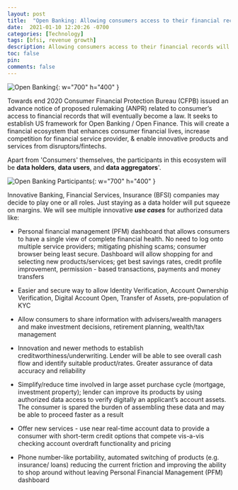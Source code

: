 ```yaml
---
layout: post
title:  "Open Banking: Allowing consumers access to their financial records"
date:  2021-01-10 12:20:26 -0700
categories: [Technology]
tags: [bfsi, revenue growth]
description: Allowing consumers access to their financial records will lead to digital transformation of BFSI industry
toc: false
pin: 
comments: false
---
```


![Open Banking](https://ketanhm.github.io/images/saving.png){: w="700" h="400" }

Towards end 2020 Consumer Financial Protection Bureau (CFPB) issued an advance notice of proposed rulemaking (ANPR) related to consumer’s access to financial records that will eventually become a law. It seeks to establish US framework for Open Banking / Open Finance. This will create a financial ecosystem that enhances consumer financial lives, increase competition for financial service provider, & enable innovative products and services from disruptors/fintechs.

Apart from 'Consumers' themselves, the participants in this ecosystem will be **data holders**, **data users**, and **data aggregators**'.


![Open Banking Participants](https://ketanhm.github.io/images/openbanking.png){: w="700" h="400" }


Innovative Banking, Financial Services, Insurance (BFSI) companies may decide to play one or all roles. Just staying as a data holder will put squeeze on margins. We will see multiple innovative ***use cases*** for authorized data like:

- Personal financial management (PFM) dashboard that allows consumers to have a single view of complete financial health. No need to log onto multiple service providers; mitigating phishing scams; consumer browser being least secure. Dashboard will allow shopping for and selecting new products/services; get best savings rates, credit profile improvement, permission - based transactions, payments and money transfers

- Easier and secure way to allow Identity Verification, Account Ownership Verification, Digital Account Open, Transfer of Assets, pre-population of KYC

- Allow consumers to share information with advisers/wealth managers and make investment decisions, retirement planning, wealth/tax management

- Innovation and newer methods to establish creditworthiness/underwriting. Lender will be able to see overall cash flow and identify suitable product/rates. Greater assurance of data accuracy and reliability

- Simplify/reduce time involved in large asset purchase cycle (mortgage, investment property); lender can improve its products by using authorized data access to verify digitally an applicant’s account assets. The consumer is spared the burden of assembling these data and may be able to proceed faster as a result

- Offer new services - use near real-time account data to provide a consumer with short-term credit options that compete vis-a-vis checking account overdraft functionality and pricing

- Phone number-like portability, automated switching of products (e.g. insurance/ loans) reducing the current friction and improving the ability to shop around without leaving Personal Financial Management (PFM) dashboard
